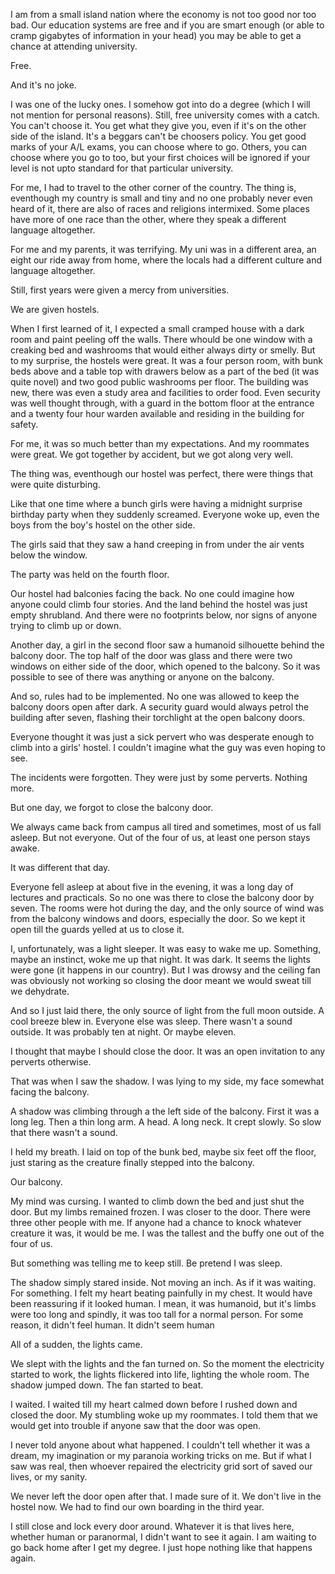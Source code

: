 I am from a small island nation where the economy is not too good nor too bad. Our education systems are free and if you are smart enough (or able to cramp gigabytes of information in your head) you may be able to get a chance at attending university. 

Free. 

And it's no joke. 

I was one of the lucky ones. I somehow got into do a degree (which I will not mention for personal reasons). Still, free university comes with a catch. You can't choose it. You get what they give you, even if it's on the other side of the island. It's a beggars can't be choosers policy. You get good marks of your A/L exams, you can choose where to go. Others, you can choose where you go to too, but your first choices will be ignored if your level is not upto standard for that particular university. 

For me, I had to travel to the other corner of the country. The thing is, eventhough my country is small and tiny and no one probably never even heard of it, there are also of races and religions intermixed. Some places have more of one race than the other, where they speak a different language altogether.

For me and my parents, it was terrifying. My uni was in a different area, an eight our ride away from home, where the locals had a different culture and language altogether. 

Still, first years were given a mercy from universities. 

We are given hostels. 

When I first learned of it, I expected a small cramped house with a dark room and paint peeling off the walls. There whould be one window with a creaking bed and washrooms that would either always dirty or smelly. But to my surprise, the hostels were great. It was a four person room, with bunk beds above and a table top with drawers below as a part of the bed (it was quite novel) and two good public washrooms per floor. The building was new, there was even a study area and facilities to order food. Even security was well thought through, with a guard in the bottom floor at the entrance and a twenty four hour warden available and residing in the building for safety. 

For me, it was so much better than my expectations. And my roommates were great. We got together by accident, but we got along very well. 

The thing was, eventhough our hostel was perfect, there were things that were quite disturbing. 

Like that one time where  a bunch girls were having a midnight surprise birthday party when they suddenly screamed. Everyone woke up, even the boys from the boy's hostel on the other side. 

The girls said that they saw a hand creeping in from under the air vents below the window. 

The party was held on the fourth floor. 

Our hostel had balconies facing the back. No one could imagine how anyone could climb four stories. And the land behind the hostel was just empty shrubland. And there were no footprints below, nor signs of anyone trying to climb up or down.

Another day, a girl in the second floor saw a humanoid silhouette behind the balcony door. The top half of the door was glass and there were two windows on either side of the door, which opened to the balcony. So it was possible to see of there was anything or anyone on the balcony. 

And so, rules had to be implemented. No one was allowed to keep the balcony doors open after dark. A security guard would always petrol the building after seven, flashing their torchlight at the open balcony doors. 

Everyone thought it was just a sick pervert who was desperate enough to climb into a girls' hostel. I couldn't imagine what the guy was even hoping to see.

The incidents were forgotten. They were just by some perverts. Nothing more. 

But one day, we forgot to close the balcony door. 

We always came back from campus all tired and sometimes, most of us fall asleep. But not everyone. Out of the four of us, at least one person stays awake. 

It was different that day. 

Everyone fell asleep at about five in the evening, it was a long day of lectures and practicals. So no one was there to close the balcony door by seven. The rooms were hot during the day, and the only source of wind was from the balcony windows and doors, especially the door. So we kept it open till the guards yelled at us to close it.

I, unfortunately, was a light sleeper. It was easy to wake me up. Something, maybe an instinct, woke me up that night. It was dark. It seems the lights were gone (it happens in our country). But I was drowsy and the ceiling fan was obviously not working so closing the door meant we would sweat till we dehydrate. 

And so I just laid there, the only source of light from the full moon outside. A cool breeze blew in. Everyone else was sleep. There wasn't a sound outside. It was probably ten at night. Or maybe eleven. 

I thought that maybe I should close the door. It was an open invitation to any perverts otherwise. 

That was when I saw the shadow. I was lying to my side, my face somewhat facing the balcony. 

A shadow was climbing through a the left side of the balcony. First it was a long leg. Then a thin long arm. A head. A long neck. It crept slowly. So slow that there wasn't a sound. 

I held my breath. I laid on top of the bunk bed, maybe six feet off the floor, just staring as the creature finally stepped into the balcony. 

Our balcony. 

My mind was cursing. I wanted to climb down the bed and just shut the door. But my limbs remained frozen. I was closer to the door. There were three other people with me. If anyone had a chance to knock whatever creature it was, it would be me. I was the tallest and the buffy one out of the four of us. 

But something was telling me to keep still. Be pretend I was sleep. 

The shadow simply stared inside. Not moving an inch. As if it was waiting. For something. I felt my heart beating painfully in my chest. It would have been reassuring if it looked human. I mean, it was humanoid, but it's limbs were too long and spindly, it was too tall for a normal person. For some reason, it didn't feel human. It didn't seem human

All of a sudden, the lights came. 

We slept with the lights and the fan turned on.  So the moment the electricity started to work, the lights flickered into life, lighting the whole room. The shadow jumped down. The fan started to beat. 

I waited. I waited till my heart calmed down before I rushed down and closed the door. My stumbling woke up my roommates. I told them that we would get into trouble if anyone saw that the door was open. 

I never told anyone about what happened. I couldn't tell whether it was a dream, my imagination or my paranoia working tricks on me. But if what I saw was real, then whoever repaired the electricity grid sort of saved our lives, or my sanity. 

We never left the door open after that. I made sure of it. We don't live in the hostel now. We had to find our own boarding in the third year. 

I still close and lock every door around. Whatever it is that lives here, whether human or paranormal, I didn't want to see it again. I am waiting to go back home after I get my degree. I just hope nothing like that happens again.